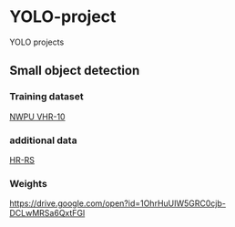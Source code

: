 # YOLO-project
YOLO projects


## Small object detection 

### Training dataset

[NWPU VHR-10](https://drive.google.com/open?id=1zrVdSVi4H30_sc5Mn0hL62fOn8aT726J)

### additional data

[HR-RS](https://drive.google.com/open?id=1IXRWyPy3x79fifCHyc2-LwUzCOreWAMO)


### Weights
https://drive.google.com/open?id=1OhrHuUIW5GRC0cjb-DCLwMRSa6QxtFGl
